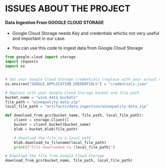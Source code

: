 # ISSUES ABOUT THE PROJECT


#### Data Ingestion From GOOGLE CLOUD STORAGE

- Google Cloud Storage needs Key and credentials whichs not very useful and important in our case.

- You can use this code to ingest data from Google Cloud Storage

```python
from google.cloud import storage
import requests
import os


# Set your Google Cloud Storage credentials (replace with your actual credentials)
os.environ["GOOGLE_APPLICATION_CREDENTIALS"] = "credentials.json"

# Replace with your Google Cloud Storage bucket and file path
bucket_name = "wine_data_buckets"
file_path = "winequality-data.zip"
local_file_path = "artifacts/data_ingestion/winequality-data.zip"

def download_from_gcs(bucket_name, file_path, local_file_path):
    client = storage.Client()
    bucket = client.bucket(bucket_name)
    blob = bucket.blob(file_path)

    # Download the file to a local path
    blob.download_to_filename(local_file_path)
    print(f"File downloaded to {local_file_path}")

# Download the file from Google Cloud Storage
download_from_gcs(bucket_name, file_path, local_file_path)
```